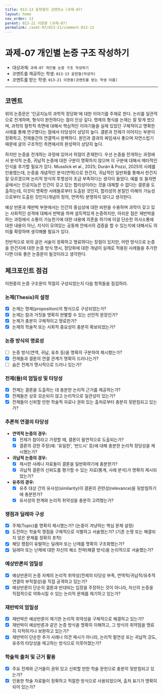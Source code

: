 ```yaml
---
title: 013-13 윤현철의 코멘트a (과제-07) 
layout: home
nav_order: 13
parent: 013-21 이현중 (과제-07)
permalink: /asmt-07/013-21/comment-013-13
---
```


# 과제-07 개인별 논증 구조 작성하기

- 대상과제: `과제-07 개인별 논증 구조 작성하기`
- 코멘트를 제공하는 학생: `013-13 윤현철(작성자)` 
- 코멘트를 받는 학생: `013-21 이현중(코멘트를 받는 학생 이름)` 

---

## 코멘트

위의 논증문은 '인공지능의 과학적 정당화'에 대한 이야기를 주제로 한다. 논리를 일관적으로 전개하며, 형식이 완전하다는 점이 인상 깊다. 명제의 형식을 논제는 잘 맞게 썼으며, 과학의 철학적 측면에 대해서 핵심적인 이야기들을 실제 있었던 구체적이고 명확한 사례를 통해 연구했다는 점에서 타당성이 상당히 높다. 결론과 전제가 이어지는 부분이 정확하고, 전제들간의 연결역시 완벽하다. 원인과 결과의 짜임새사 좋으며 자연스럽기 때문에 글의 구조적인 측면에서의 완성력이 상당히 높다.

하지만 논증을 전개하는 과정에 있어서 허점이 존재한다. 우선 논증을 전개하는 과정에서 분석적 논증, 귀납적 논증에 대한 구분이 명확하지 않으며 이 구분에 대해서 메타적인 인식을 추가할 필요가 있다. Musslick et al., 2025; Durán & Pozzi, 2025의 사례를 인용했는데, 논증을 개념적인 분석(연역)으로 한건지, 귀납적인 일반화를 통해서 한건지 잘 모르겠으며 논리적 방식의 투명성이 조금 부족하다는 생각이 들었다. 예를 또 들자면 글에서는 인공지능은 인간이 갖고 있는 합리성이라는 것을 대체할 수 없다는 결론을 도출하는데, 이것이 명확한 사례들로부터 도출된 것인지, 합리성의 본질인 이해의 가능성으로부터 도출된 것인지(개념의 정의, 연역적) 분명하지 않다고 생각한다.

예상 반론과 재반박 부분에서는 인간의 중심성에 대한 비판을 수용하며 과학이 갖고 있는 사회적인 성격에 대해서 반박을 하며 설득력있게 논증하지만, 아쉬운 점은 재반박을 하는 과정에서 소통이 가능한가에 대한 내용에 의존을 하기에 이걸 단순한 의사소통에 대한 내용이 아닌, 지식이 모여있는 공동체 안에서의 검증을 할 수 있는지에 대해서도 의미를 확장하며 생각해볼 필요가 있다.

전반적으로 위의 글은 서술이 정확하고 명료하다는 장점이 있지만, 어떤 방식으로 논증을 한건지에 대한 논증 방식 명시, 정당화에 대한 개념이 실제로 적용된 사례들을 추가한다면 더욱 좋은 논증문이 될것이라고 생각한다.

## 체크포인트 점검

이현중의 논증 구조문이 적절히 구성되었는지 다음 항목들을 점검하라.

### **논제(Thesis)의 설정**
- [x] 논제는 명제(proposition)의 형식으로 구성되었는가?
- [x] 논제는 참과 거짓을 명확히 판별할 수 있는 선언적 문장인가?
- [x] 논제가 충분히 구체적이고 명료한가?
- [x] 논제의 학술적 또는 사회적 중요성이 충분히 확보되었는가?

### **논증 방식의 명료성**
- [ ] 논증 방식(연역, 귀납, 유추 등)을 명확히 구분하여 제시했는가?
- [x] 전제들과 결론의 연결 관계가 명확히 드러나는가?
- [ ] 숨은 전제가 명시적으로 드러나 있는가?

### **전제(들)의 엄밀성 및 타당성**
- [x] 전제는 결론을 도출하는 데 충분한 논리적 근거를 제공하는가?
- [x] 전제들은 상호 모순되지 않고 논리적으로 일관성이 있는가?
- [x] 전제들이 신뢰할 만한 학술적 자료나 권위 있는 출처로부터 충분히 뒷받침되고 있는가?

### **추론적 연결의 타당성**
- **연역적 논증의 경우:**
  - [x] 전제가 참이라고 가정할 때, 결론이 필연적으로 도출되는가?
  - [x] 결론의 강한 주장(예: '유일한', '반드시' 등)에 대해 충분한 논리적 정당성을 제시했는가?

- **귀납적 논증의 경우:**
  - [x] 제시한 사례나 자료들이 결론을 일반화하기에 충분한가?
  - [x] 귀납적 결론의 신뢰도를 평가할 수 있는 자료(통계, 사례 분석)가 명확히 제시되었는가?

- **유추의 경우:**
  - [x] 유추 대상 간의 유사성(similarity)이 결론의 관련성(relevance)을 뒷받침하기에 충분한가?
  - [x] 유사성의 한계와 논리적 취약성을 충분히 고려했는가?

### **쟁점과 딜레마 구성**
- [x] 주제(Topic)를 명확히 제시했는가? (논증이 겨냥하는 핵심 문제 설정)
- [x] 도전하는 학술적 쟁점을 구체적으로 식별하고 서술했는가? (기존 논쟁 또는 해결되지 않은 문제를 정확히 포착)
- [x] 해당 쟁점이 유발하는 딜레마 또는 난제를 명확히 구조화했는가?
- [x] 딜레마 또는 난제에 대한 자신의 해소 전략(해결 방식)을 논리적으로 서술했는가?

### **예상반론의 엄밀성**
- [x] 예상반론이 논증 자체의 논리적 취약성(전제의 타당성 부족, 연역적/귀납적/유추적 연결의 부적절성)을 직접 공격하고 있는가?
- [x] 예상반론이 단순히 결론과 반대되는 입장을 주장하는 것이 아니라, 자신의 논증을 직접적으로 약화시킬 수 있는 논리적 문제를 제기하고 있는가?

### **재반박의 엄밀성**
- [x] 재반박은 예상반론이 제기한 논리적 취약성을 구체적으로 해결하고 있는가?
- [x] 재반박이 예상반론과 같은 논증 방식을 명확히 이해하고, 그 방식의 취약점을 명료히 지적하거나 보완하고 있는가?
- [x] 재반박이 단순한 추가 사례나 의견 제시가 아니라, 논리적 필연성 또는 귀납적 강도, 유추의 타당성을 제고하는 방식으로 이루어졌는가?

### **학술적 출처 및 근거 활용**
- [x] 주요 전제와 근거들이 권위 있고 신뢰할 만한 학술 문헌으로 충분히 뒷받침되고 있는가?
- [x] 인용한 학술 자료들이 정확하고 적절한 방식으로 사용되었으며, 출처 표기가 명확히 되어 있는가?
